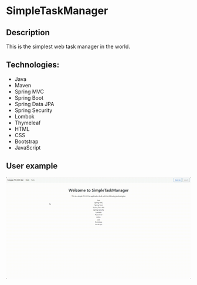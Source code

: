 # SimpleTaskManager

## Description

This is the simplest web task manager in the world.

## Technologies:

- Java
- Maven
- Spring MVC 
- Spring Boot 
- Spring Data JPA 
- Spring Security 
- Lombok 
- Thymeleaf 
- HTML 
- CSS 
- Bootstrap 
- JavaScript

## User example
![gifFile](docs/gif/example.gif)

